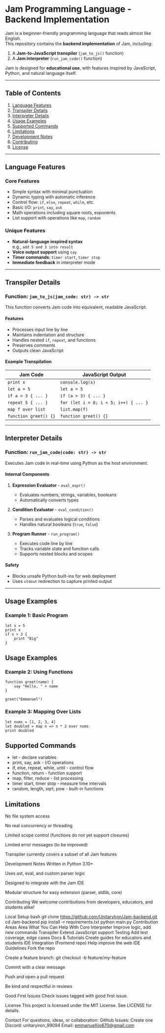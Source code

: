 # Jam Programming Language - Backend Implementation

Jam is a beginner-friendly programming language that reads almost like English.  
This repository contains the **backend implementation** of Jam, including:

1. A **Jam-to-JavaScript transpiler** (`jam_to_js()` function)
2. A **Jam interpreter** (`run_jam_code()` function)

Jam is designed for **educational use**, with features inspired by JavaScript, Python, and natural language itself.

---

## Table of Contents

1. [Language Features](#language-features)
2. [Transpiler Details](#transpiler-details)
3. [Interpreter Details](#interpreter-details)
4. [Usage Examples](#usage-examples)
5. [Supported Commands](#supported-commands)
6. [Limitations](#limitations)
7. [Development Notes](#development-notes)
8. [Contributing](#contributing)
9. [License](#license)

---

## Language Features

### Core Features

- Simple syntax with minimal punctuation
- Dynamic typing with automatic inference
- Control flow: `if`, `else`, `repeat`, `while`, etc.
- Basic I/O: `print`, `say`, `ask`
- Math operations including square roots, exponents
- List support with operations like `map`, `random`

### Unique Features

- **Natural-language inspired syntax**  
  e.g., `add 5 and 3 into result`
- **Voice output support** using `say`
- **Timer commands**: `timer start`, `timer stop`
- **Immediate feedback** in interpreter mode

---

## Transpiler Details

### Function: `jam_to_js(jam_code: str) -> str`

This function converts Jam code into equivalent, readable JavaScript.

#### Features

- Processes input line by line
- Maintains indentation and structure
- Handles nested `if`, `repeat`, and functions
- Preserves comments
- Outputs clean JavaScript

#### Example Transpilation

| Jam Code               | JavaScript Output           |
|------------------------|-----------------------------|
| `print x`              | `console.log(x)`            |
| `let a = 5`            | `let a = 5`                 |
| `if a > 3 { ... }`     | `if (a > 3) { ... }`        |
| `repeat 5 { ... }`     | `for (let i = 0; i < 5; i++) { ... }` |
| `map f over list`      | `list.map(f)`               |
| `function greet() {}`  | `function greet() {}`       |

---

## Interpreter Details

### Function: `run_jam_code(code: str) -> str`

Executes Jam code in real-time using Python as the host environment.

#### Internal Components

1. **Expression Evaluator** - `eval_expr()`
   - Evaluates numbers, strings, variables, booleans
   - Automatically converts types

2. **Condition Evaluator** - `eval_condition()`
   - Parses and evaluates logical conditions
   - Handles natural booleans (`true`, `false`)

3. **Program Runner** - `run_program()`
   - Executes code line by line
   - Tracks variable state and function calls
   - Supports nested blocks and scopes

#### Safety
- Blocks unsafe Python built-ins for web deployment
- Uses `stdout` redirection to capture printed output

---

## Usage Examples

### Example 1: Basic Program

```jam
let x = 5
print x
if x > 3 {
    print "Big"
}
```
## Usage Examples

### Example 2: Using Functions

```jam
function greet(name) {
    say "Hello, " + name
}

greet("Emmanuel")
```
### Example 3: Mapping Over Lists
```jam
let nums = [1, 2, 3, 4]
let doubled = map n => n * 2 over nums
print doubled
```
## Supported Commands
- let - declare variables
- print, say, ask - I/O operations
- if, else, repeat, while, until - control flow
- function, return - function support
- map, filter, reduce - list processing
- timer start, timer stop - measure time intervals
- random, length, sqrt, pow - built-in functions

## Limitations
No file system access

No real concurrency or threading

Limited scope control (functions do not yet support closures)

Limited error messages (to be improved)

Transpiler currently covers a subset of all Jam features

Development Notes
Written in Python 3.10+

Uses ast, eval, and custom parser logic

Designed to integrate with the Jam IDE

Modular structure for easy extension (parser, stdlib, core)

Contributing
We welcome contributions from developers, educators, and students alike!

Local Setup
bash
git clone https://github.com/UnitaryIron/Jam-backend.git
cd Jam-backend
pip install -r requirements.txt
python main.py
Contribution Areas
Area	What You Can Help With
Core Interpreter	Improve logic, add new commands
Transpiler	Extend JavaScript support
Testing	Add test coverage, edge cases
Docs & Tutorials	Create guides for educators and students
IDE Integration	(Frontend repo) Help improve the web IDE
Guidelines
Fork the repo

Create a feature branch: git checkout -b feature/my-feature

Commit with a clear message

Push and open a pull request

Be kind and respectful in reviews

Good First Issues
Check issues tagged with good first issue.

License
This project is licensed under the MIT License.
See LICENSE for details.

Contact
For questions, ideas, or collaboration:
GitHub Issues: Create one
Discord: unitaryiron_99094
Email: emmanuellijo670@gmail.com
